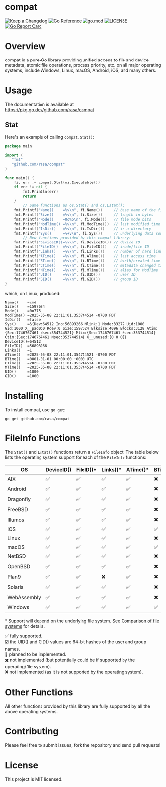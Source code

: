 # compat

[![Keep a Changelog](https://img.shields.io/badge/changelog-Keep%20a%20Changelog-%23E05735)](CHANGELOG.md)
[![Go Reference](https://pkg.go.dev/badge/github.com/rasa/compat.svg)](https://pkg.go.dev/github.com/rasa/compat)
[![go.mod](https://img.shields.io/github/go-mod/go-version/rasa/compat)](go.mod)
[![LICENSE](https://img.shields.io/github/license/rasa/compat)](LICENSE)
[![Go Report Card](https://goreportcard.com/badge/github.com/rasa/compat)](https://goreportcard.com/report/github.com/rasa/compat)
<!-- [![Codecov](https://codecov.io/gh/rasa/compat/branch/main/graph/badge.svg)](https://codecov.io/gh/rasa/compat) -->

# Overview

compat is a pure-Go library providing unified access to file and device metadata, atomic file operations, process priority, etc. on all major operating systems, include Windows, Linux, macOS, Android, iOS, and many others.

# Usage

The documentation is available at https://pkg.go.dev/github.com/rasa/compat

## Stat

Here's an example of calling `compat.Stat()`:

```go
package main

import (
   "fmt"
   "github.com/rasa/compat"
)

func main() {
	fi, err := compat.Stat(os.Executable())
	if err != nil {
		fmt.Println(err)
		return
	}
        // Same functions as os.Stat() and os.Lstat():
	fmt.Printf("Name()    =%v\n", fi.Name())     // base name of the file
	fmt.Printf("Size()    =%v\n", fi.Size())     // length in bytes
	fmt.Printf("Mode()    =0o%o\n", fi.Mode())   // file mode bits
	fmt.Printf("ModTime() =%v\n", fi.ModTime())  // last modified time
	fmt.Printf("IsDir()   =%v\n", fi.IsDir())    // is a directory
	fmt.Printf("Sys()     =%+v\n", fi.Sys())     // underlying data source
        // New functions provided by this compat library:
	fmt.Printf("DeviceID()=%v\n", fi.DeviceID()) // device ID
	fmt.Printf("FileID()  =%v\n", fi.FileID())   // inode/file ID
	fmt.Printf("Links()   =%v\n", fi.Links())    // number of hard links
	fmt.Printf("ATime()   =%v\n", fi.ATime())    // last access time
	fmt.Printf("BTime()   =%v\n", fi.BTime())    // birth/created time
	fmt.Printf("CTime()   =%v\n", fi.CTime())    // metadata changed time
	fmt.Printf("MTime()   =%v\n", fi.MTime())    // alias for ModTime
	fmt.Printf("UID()     =%v\n", fi.UID())      // user ID
	fmt.Printf("GID()     =%v\n", fi.GID())      // group ID
}
```

which, on Linux, produced:

```text
Name()    =cmd
Size()    =1597624
Mode()    =0o775
ModTime() =2025-05-08 22:11:01.353744514 -0700 PDT
IsDir()   =false
Sys()     =&{Dev:64512 Ino:56893266 Nlink:1 Mode:33277 Uid:1000 Gid:1000 X__pad0:0 Rdev:0 Size:1597624 Blksize:4096 Blocks:3128 Atim:{Sec:1746767461 Nsec:354744521} Mtim:{Sec:1746767461 Nsec:353744514} Ctim:{Sec:1746767461 Nsec:353744514} X__unused:[0 0 0]}
DeviceID()=64512
FileID()  =56893266
Links()   =1
ATime()   =2025-05-08 22:11:01.354744521 -0700 PDT
BTime()   =0001-01-01 00:00:00 +0000 UTC
CTime()   =2025-05-08 22:11:01.353744514 -0700 PDT
MTime()   =2025-05-08 22:11:01.353744514 -0700 PDT
UID()     =1000
GID()     =1000
```

# Installing

To install compat, use `go get`:

   `go get github.com/rasa/compat`

# FileInfo Functions

The `Stat()` and `Lstat()` functions return a `FileInfo` object.
The table below lists the operating system support for each of the `FileInfo` functions:

| OS      | DeviceID()    | FileID()* | Links()* | ATime()* | BTime()* | CTime()* | UID()* | GID()* |
|---------|---------------|----------|-----------|----------|----------|----------|--------|--------|
| AIX     | ✅	          | ✅	     | ✅        | ✅	    | ✖️       | ✅       | ✅     |  ✅   |
| Android | ✅	          | ✅	     | ✅        | ✅	    | ✖️       | ✅       | ✅     |  ✅   |
| Dragonfly | ✅	  | ✅	     | ✅        | ✅	    | ✖️       | ✅       | ✅     |  ✅   |
| FreeBSD | ✅	          | ✅	     | ✅        | ✅	    | ✖️       | ✅       | ✅     |  ✅   |
| Illumos | ✅	          | ✅	     | ✅        | ✅	    | ✖️       | ✅       | ✅     |  ✅   |
| iOS     | ✅	          | ✅	     | ✅        | ✅	    | ✅       | ✅       | ✅     |  ✅   |
| Linux   | ✅	          | ✅	     | ✅        | ✅	    | ✖️       | ✅       | ✅     |  ✅   |
| macOS   | ✅            | ✅	     | ✅        | ✅	    | ✅       | ✅       | ✅     |  ✅   |
| NetBSD  | ✅	          | ✅	     | ✅        | ✅	    | ✖️       | ✅       | ✅     |  ✅   |
| OpenBSD | ✅	          | ✅	     | ✅        | ✅	    | ✖️       | ✅       | ✅     |  ✅   |
| Plan9   | ✅	          | ✅	     | ❌        | ✅	    | ✖️       | ❌       | ☑️     |  ☑️   |
| Solaris | ✅	          | ✅	     | ✅        | ✅	    | ✖️       | ✅       | ✅     |  ✅   |
| WebAssembly | ✅	  | ✅	     | ✅        | ✅	    | ✖️       | ✅       | ✅     |  ✅   |
| Windows | ✅	          | ✅	     | ✅        | ✅ 	    | ✅       | ✖️       | 🚧     |  🚧   |

\* Support will depend on the underlying file system. See [Comparison of file systems](https://wikipedia.org/wiki/Comparison_of_file_systems#Metadata) for details.

✅ fully supported.<br/>
☑️ the UID() and GID() values are 64-bit hashes of the user and group names.<br/>
🚧 planned to be implemented.<br/>
✖️ not implemented (but potentially could be if supported by the operating/file system).<br/>
❌ not implemented (as it is not supported by the operating system).<br/>

# Other Functions

All other functions provided by this library are fully supported by all the above operating systems.

# Contributing

Please feel free to submit issues, fork the repository and send pull requests!

# License

This project is MIT licensed.
